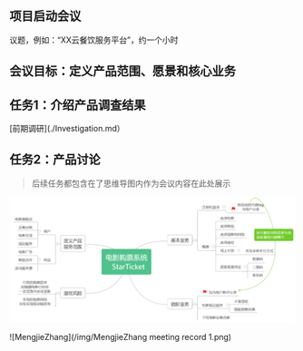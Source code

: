## 项目启动会议

议题，例如：“XX云餐饮服务平台”，约一个小时

## 会议目标：定义产品范围、愿景和核心业务

## 任务1：介绍产品调查结果

[前期调研](./Investigation.md）

## 任务2：产品讨论 

> 后续任务都包含在了思维导图内作为会议内容在此处展示

![HanxuZhao](/img/HanxuZhao_meeting_record_1.png)

![MengjieZhang](/img/MengjieZhang meeting record 1.png)

